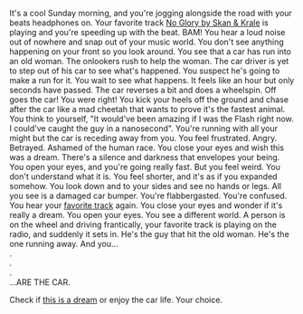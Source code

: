 It's a cool Sunday morning, and you're jogging alongside the road with your beats headphones on.
Your favorite track [No Glory by Skan & Krale](https://www.youtube.com/watch?v=Tc-XxqEyolU) is playing and you're
speeding up with the beat.
BAM! You hear a loud noise out of nowhere and snap out of your music world. You don't see anything happening on
your front so you look around.
You see that a car has run into an old woman. The onlookers rush to help the woman. The car driver is yet to step out
of his car to see what's happened.
You suspect he's going to make a run for it. You wait to see what happens. It feels like an hour but only seconds
have passed. The car reverses a bit and does a wheelspin. Off goes the car! You were right! You kick your heels off
the ground and chase after the car like a mad cheetah that wants to prove it's the fastest animal. You think to
yourself, "It would've been amazing if I was the Flash right now. I could've caught the guy in a nanosecond". You're
running with all your might but the car is receding away from you. You feel frustrated. Angry. Betrayed. Ashamed of
the human race. You close your eyes and wish this was a dream. There's a silence and darkness that envelopes your
being. You open your eyes, and you're going really fast. But you feel weird. You don't understand what it is. You 
feel shorter, and it's as if you expanded somehow. You look down and to your sides and see no hands or legs. All 
you see is a damaged car bumper. You're flabbergasted. You're confused. You hear your [favorite track](https://www.youtube.com/watch?v=Tc-XxqEyolU) again.
You close your eyes and wonder if it's really a dream. You open your eyes. You see a different world. A person is
on the wheel and driving frantically, your favorite track is playing on the radio, and suddenly it sets in. He's the
guy that hit the old woman. He's the one running away. And you...  
.  
.  
.  
...ARE THE CAR.
																
Check if [this is a dream](../is-this-a-dream/is-this-a-dream.md) or enjoy the car life. Your choice.